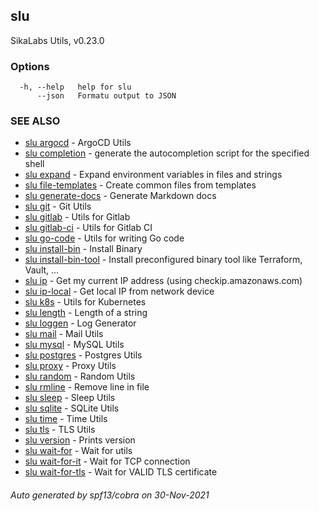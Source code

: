 ## slu

SikaLabs Utils, v0.23.0

### Options

```
  -h, --help   help for slu
      --json   Formatu output to JSON
```

### SEE ALSO

* [slu argocd](slu_argocd.md)	 - ArgoCD Utils
* [slu completion](slu_completion.md)	 - generate the autocompletion script for the specified shell
* [slu expand](slu_expand.md)	 - Expand environment variables in files and strings
* [slu file-templates](slu_file-templates.md)	 - Create common files from templates
* [slu generate-docs](slu_generate-docs.md)	 - Generate Markdown docs
* [slu git](slu_git.md)	 - Git Utils
* [slu gitlab](slu_gitlab.md)	 - Utils for Gitlab
* [slu gitlab-ci](slu_gitlab-ci.md)	 - Utils for Gitlab CI
* [slu go-code](slu_go-code.md)	 - Utils for writing Go code
* [slu install-bin](slu_install-bin.md)	 - Install Binary
* [slu install-bin-tool](slu_install-bin-tool.md)	 - Install preconfigured binary tool like Terraform, Vault, ...
* [slu ip](slu_ip.md)	 - Get my current IP address (using checkip.amazonaws.com)
* [slu ip-local](slu_ip-local.md)	 - Get local IP from network device
* [slu k8s](slu_k8s.md)	 - Utils for Kubernetes
* [slu length](slu_length.md)	 - Length of a string
* [slu loggen](slu_loggen.md)	 - Log Generator
* [slu mail](slu_mail.md)	 - Mail Utils
* [slu mysql](slu_mysql.md)	 - MySQL Utils
* [slu postgres](slu_postgres.md)	 - Postgres Utils
* [slu proxy](slu_proxy.md)	 - Proxy Utils
* [slu random](slu_random.md)	 - Random Utils
* [slu rmline](slu_rmline.md)	 - Remove line in file
* [slu sleep](slu_sleep.md)	 - Sleep Utils
* [slu sqlite](slu_sqlite.md)	 - SQLite Utils
* [slu time](slu_time.md)	 - Time Utils
* [slu tls](slu_tls.md)	 - TLS Utils
* [slu version](slu_version.md)	 - Prints version
* [slu wait-for](slu_wait-for.md)	 - Wait for utils
* [slu wait-for-it](slu_wait-for-it.md)	 - Wait for TCP connection
* [slu wait-for-tls](slu_wait-for-tls.md)	 - Wait for VALID TLS certificate

###### Auto generated by spf13/cobra on 30-Nov-2021
